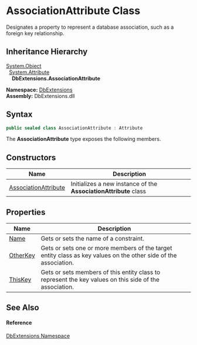 AssociationAttribute Class
==========================
Designates a property to represent a database association, such as a foreign key relationship.


Inheritance Hierarchy
---------------------
[System.Object][1]  
  [System.Attribute][2]  
    **DbExtensions.AssociationAttribute**  
  
**Namespace:** [DbExtensions][3]  
**Assembly:** DbExtensions.dll

Syntax
------

```csharp
public sealed class AssociationAttribute : Attribute
```

The **AssociationAttribute** type exposes the following members.


Constructors
------------

| Name                      | Description                                                      |
| ------------------------- | ---------------------------------------------------------------- |
| [AssociationAttribute][4] | Initializes a new instance of the **AssociationAttribute** class |


Properties
----------

| Name          | Description                                                                                                     |
| ------------- | --------------------------------------------------------------------------------------------------------------- |
| [Name][5]     | Gets or sets the name of a constraint.                                                                          |
| [OtherKey][6] | Gets or sets one or more members of the target entity class as key values on the other side of the association. |
| [ThisKey][7]  | Gets or sets members of this entity class to represent the key values on this side of the association.          |


See Also
--------

#### Reference
[DbExtensions Namespace][3]  

[1]: https://learn.microsoft.com/dotnet/api/system.object
[2]: https://learn.microsoft.com/dotnet/api/system.attribute
[3]: ../README.md
[4]: _ctor.md
[5]: Name.md
[6]: OtherKey.md
[7]: ThisKey.md